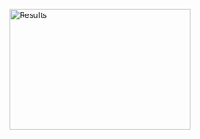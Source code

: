 
<a data-flickr-embed="true"  href="https://www.flickr.com/photos/orangebrompton/24021243131/in/album-72157662901234921/" title="Results"><img src="https://farm2.staticflickr.com/1675/24021243131_236cb53db2_n.jpg" width="320" height="214" alt="Results"></a><script async src="//embedr.flickr.com/assets/client-code.js" charset="utf-8"></script>
